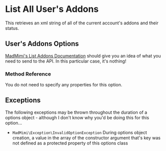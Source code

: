 # List All User's Addons

This retrieves an xml string of all of the current account's addons and their status.

## User's Addons Options

[MadMimi's List Addons Documentation](https://madmimi.com/developer/addon-api-methods) should give you an idea
of what you need to send to the API.  In this particular case, it's nothing!  

### Method Reference

You do not need to specify any properties for this option.

## Exceptions

The following exceptions may be thrown throughout the duration of a options object - although I don't know why you'd be doing this for this option...  

- `MadMimi\Exception\InvalidOptionException` During options object creation, a value in the array of the constructor argument that's key was not defined as a protected property of this options class
